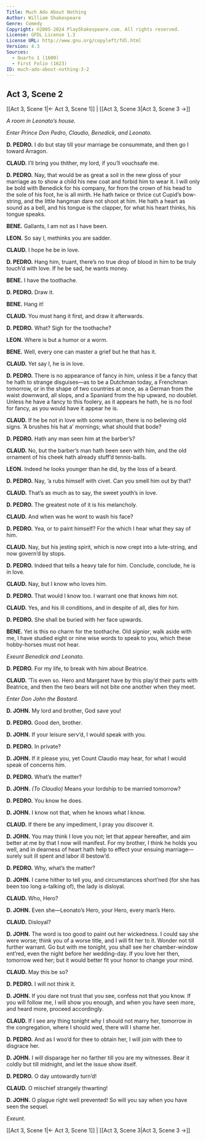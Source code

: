 ```yaml
---
Title: Much Ado About Nothing
Author: William Shakespeare
Genre: Comedy
Copyright: ©2005-2024 PlayShakespeare.com. All rights reserved.
License: GFDL License 1.3
License URL: http://www.gnu.org/copyleft/fdl.html
Version: 4.3
Sources:
  - Quarto 1 (1600)
  - First Folio (1623)
ID: much-ado-about-nothing-3-2
---
```


## Act 3, Scene 2
[[Act 3, Scene 1|← Act 3, Scene 1]] | [[Act 3, Scene 3|Act 3, Scene 3 →]]

*A room in Leonato’s house.*

*Enter Prince Don Pedro, Claudio, Benedick, and Leonato.*

**D. PEDRO.**
I do but stay till your marriage be consummate, and then go I toward Arragon.

**CLAUD.**
I’ll bring you thither, my lord, if you’ll vouchsafe me.

**D. PEDRO.**
Nay, that would be as great a soil in the new gloss of your marriage as to show a child his new coat and forbid him to wear it. I will only be bold with Benedick for his company, for from the crown of his head to the sole of his foot, he is all mirth. He hath twice or thrice cut Cupid’s bow-string, and the little hangman dare not shoot at him. He hath a heart as sound as a bell, and his tongue is the clapper, for what his heart thinks, his tongue speaks.

**BENE.**
Gallants, I am not as I have been.

**LEON.**
So say I, methinks you are sadder.

**CLAUD.**
I hope he be in love.

**D. PEDRO.**
Hang him, truant, there’s no true drop of blood in him to be truly touch’d with love. If he be sad, he wants money.

**BENE.**
I have the toothache.

**D. PEDRO.**
Draw it.

**BENE.**
Hang it!

**CLAUD.**
You must hang it first, and draw it afterwards.

**D. PEDRO.**
What? Sigh for the toothache?

**LEON.**
Where is but a humor or a worm.

**BENE.**
Well, every one can master a grief but he that has it.

**CLAUD.**
Yet say I, he is in love.

**D. PEDRO.**
There is no appearance of fancy in him, unless it be a fancy that he hath to strange disguises—as to be a Dutchman today, a Frenchman tomorrow, or in the shape of two countries at once, as a German from the waist downward, all slops, and a Spaniard from the hip upward, no doublet. Unless he have a fancy to this foolery, as it appears he hath, he is no fool for fancy, as you would have it appear he is.

**CLAUD.**
If he be not in love with some woman, there is no believing old signs. ’A brushes his hat a’ mornings; what should that bode?

**D. PEDRO.**
Hath any man seen him at the barber’s?

**CLAUD.**
No, but the barber’s man hath been seen with him, and the old ornament of his cheek hath already stuff’d tennis-balls.

**LEON.**
Indeed he looks younger than he did, by the loss of a beard.

**D. PEDRO.**
Nay, ’a rubs himself with civet. Can you smell him out by that?

**CLAUD.**
That’s as much as to say, the sweet youth’s in love.

**D. PEDRO.**
The greatest note of it is his melancholy.

**CLAUD.**
And when was he wont to wash his face?

**D. PEDRO.**
Yea, or to paint himself? For the which I hear what they say of him.

**CLAUD.**
Nay, but his jesting spirit, which is now crept into a lute-string, and now govern’d by stops.

**D. PEDRO.**
Indeed that tells a heavy tale for him. Conclude, conclude, he is in love.

**CLAUD.**
Nay, but I know who loves him.

**D. PEDRO.**
That would I know too. I warrant one that knows him not.

**CLAUD.**
Yes, and his ill conditions, and in despite of all, dies for him.

**D. PEDRO.**
She shall be buried with her face upwards.

**BENE.**
Yet is this no charm for the toothache. Old *signior*, walk aside with me, I have studied eight or nine wise words to speak to you, which these hobby-horses must not hear.

*Exeunt Benedick and Leonato.*

**D. PEDRO.**
For my life, to break with him about Beatrice.

**CLAUD.**
’Tis even so. Hero and Margaret have by this play’d their parts with Beatrice, and then the two bears will not bite one another when they meet.

*Enter Don John the Bastard.*

**D. JOHN.**
My lord and brother, God save you!

**D. PEDRO.**
Good den, brother.

**D. JOHN.**
If your leisure serv’d, I would speak with you.

**D. PEDRO.**
In private?

**D. JOHN.**
If it please you, yet Count Claudio may hear, for what I would speak of concerns him.

**D. PEDRO.**
What’s the matter?

**D. JOHN.**
*(To Claudio)*
Means your lordship to be married tomorrow?

**D. PEDRO.**
You know he does.

**D. JOHN.**
I know not that, when he knows what I know.

**CLAUD.**
If there be any impediment, I pray you discover it.

**D. JOHN.**
You may think I love you not; let that appear hereafter, and aim better at me by that I now will manifest. For my brother, I think he holds you well, and in dearness of heart hath help to effect your ensuing marriage—surely suit ill spent and labor ill bestow’d.

**D. PEDRO.**
Why, what’s the matter?

**D. JOHN.**
I came hither to tell you, and circumstances short’ned (for she has been too long a-talking of), the lady is disloyal.

**CLAUD.**
Who, Hero?

**D. JOHN.**
Even she—Leonato’s Hero, your Hero, every man’s Hero.

**CLAUD.**
Disloyal?

**D. JOHN.**
The word is too good to paint out her wickedness. I could say she were worse; think you of a worse title, and I will fit her to it. Wonder not till further warrant. Go but with me tonight, you shall see her chamber-window ent’red, even the night before her wedding-day. If you love her then, tomorrow wed her; but it would better fit your honor to change your mind.

**CLAUD.**
May this be so?

**D. PEDRO.**
I will not think it.

**D. JOHN.**
If you dare not trust that you see, confess not that you know. If you will follow me, I will show you enough, and when you have seen more, and heard more, proceed accordingly.

**CLAUD.**
If I see any thing tonight why I should not marry her, tomorrow in the congregation, where I should wed, there will I shame her.

**D. PEDRO.**
And as I woo’d for thee to obtain her, I will join with thee to disgrace her.

**D. JOHN.**
I will disparage her no farther till you are my witnesses. Bear it coldly but till midnight, and let the issue show itself.

**D. PEDRO.**
O day untowardly turn’d!

**CLAUD.**
O mischief strangely thwarting!

**D. JOHN.**
O plague right well prevented! So will you say when you have seen the sequel.

*Exeunt.*

[[Act 3, Scene 1|← Act 3, Scene 1]] | [[Act 3, Scene 3|Act 3, Scene 3 →]]